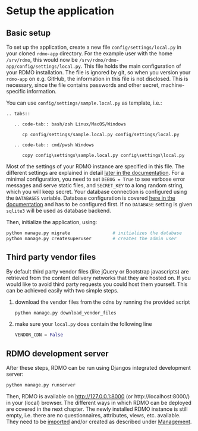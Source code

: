 # Setup the application

## Basic setup

To set up the application, create a new file `config/settings/local.py` in your cloned `rdmo-app` directory. For the example user with the home `/srv/rdmo`, this would now be `/srv/rdmo/rdmo-app/config/settings/local.py`. This file holds the main configuration of your RDMO installation. The file is ignored by git, so when you version your `rdmo-app` on e.g. GitHub, the information in this file is not disclosed. This is necessary, since the file contains passwords and other secret, machine-specific information.

You can use `config/settings/sample.local.py` as template, i.e.:

```{eval-rst}
.. tabs::

   .. code-tab:: bash/zsh Linux/MacOS/Windows

      cp config/settings/sample.local.py config/settings/local.py

   .. code-tab:: cmd/pwsh Windows

      copy config\settings\sample.local.py config\settings\local.py
```

Most of the settings of your RDMO instance are specified in this file. The different settings are explained in detail [later in the documentation](../configuration/index). For a minimal configuration, you need to set `DEBUG = True` to see verbose error messages and serve static files, and `SECRET_KEY` to a long random string, which you will keep secret. Your database connection is configured using the `DATABASES` variable. Database configuration is covered [here in the documentation](../configuration/databases) and has to be configured first. If no `DATABASE` setting is given `sqlite3` will be used as database backend.

Then, initialize the application, using:

```bash
python manage.py migrate                # initializes the database
python manage.py createsuperuser        # creates the admin user
```

## Third party vendor files

By default third party vendor files (like jQuery or Bootstrap javascripts) are retrieved from the content delivery networks that they are hosted on. If you would like to avoid third party requests you could host them yourself. This can be achieved easily with two simple steps.

1. download the vendor files from the cdns by running the provided script
    ```python
    python manage.py download_vendor_files
    ```

2. make sure your `local.py` does contain the following line
    ```python
    VENDOR_CDN = False
    ```

## RDMO development server

After these steps, RDMO can be run using Djangos integrated development server:
```bash
python manage.py runserver
```

Then, RDMO is available on http://127.0.0.1:8000 (or http://localhost:8000/) in your (local) browser. The different ways in which RDMO can be deployed are covered in the next chapter. The newly installed RDMO instance is still empty, i.e. there are no questionnaires, attributes, views, etc. available. They need to be [imported](../management/export) and/or created as described under [Management](../management/index).
